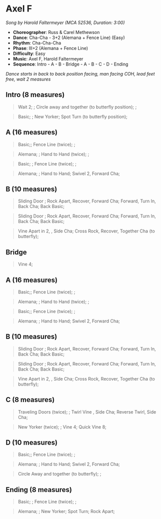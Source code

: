 # Axel F
*Song by Harold Faltermeyer (MCA 52536, Duration: 3:00)*

* **Choreographer**: Russ & Carel Methewson
* **Dance**: Cha-Cha - 3+2 (Alemana + Fence Line) (Easy)
* **Rhythm**: Cha-Cha-Cha
* **Phase**: III+2 (Alemana + Fence Line)
* **Difficulty**: Easy
* **Music**: Axel F, Harold Faltermeyer
* **Sequence**: Intro - A - B - Bridge - A - B - C - D - Ending


*Dance starts in back to back position facing, man facing COH, lead feet free, wait 2 measures*

## Intro (8 measures)

> Wait 2; ; Circle away and together (to butterfly position); ;

> Basic; ; New Yorker; Spot Turn (to butterfly position);

## A (16 measures)


> Basic;; Fence Line (twice); ;

> Alemana; ; Hand to Hand (twice); ;

> Basic; ; Fence Line (twice); ;

> Alemana; ; Hand to Hand; Swivel 2, Forward Cha;

## B (10 measures)

> Sliding Door ; Rock Apart, Recover, Forward Cha; Forward, Turn In, Back Cha; Back Basic;

> Sliding Door ; Rock Apart, Recover, Forward Cha; Forward, Turn In, Back Cha; Back Basic;

> Vine Apart in 2, , Side Cha; Cross Rock, Recover, Together Cha (to butterfly);

## Bridge

> Vine 4;

## A (16 measures)

> Basic;; Fence Line (twice); ;

> Alemana; ; Hand to Hand (twice); ;

> Basic;; Fence Line (twice); ;

> Alemana; ; Hand to Hand; Swivel 2, Forward Cha;

## B (10 measures)

> Sliding Door ; Rock Apart, Recover, Forward Cha; Forward, Turn In, Back Cha; Back Basic;

> Sliding Door ; Rock Apart, Recover, Forward Cha; Forward, Turn In, Back Cha; Back Basic;

> Vine Apart in 2, , Side Cha; Cross Rock, Recover, Together Cha (to butterfly);

## C (8 measures)
> Traveling Doors (twice); ; Twirl Vine , Side Cha; Reverse Twirl, Side Cha;

> New Yorker (twice); ; Vine 4; Quick Vine 8;

## D (10 measures)
> Basic;; Fence Line (twice); ;

> Alemana; ; Hand to Hand; Swivel 2, Forward Cha;

> Circle Away and together (to butterfly); ;

## Ending (8 measures)
> Basic; ; Fence Line (twice); ;

> Alemana; ; New Yorker; Spot Turn; Rock Apart;
